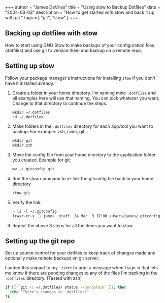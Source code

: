 +++
author = "James DeVries"
title = "Using stow to Backup Dotfiles"
date = "2024-03-03"
description = "How to get started with stow and back it up with git."
tags = [
    "git", "stow"
]
+++
## Backing up dotfiles with stow

How to start using GNU Stow to make backups of your configuration files (dotfiles)
and use git to version them and backup on a remote repo.

## Setting up stow

Follow your package manager's instructions for installing `stow` if you don't
have it installed already.

1. Create a folder in your home directory. I'm naming mine `.dotfiles` and all
examples here will use that naming. You can pick whatever you want. Change to
that directory to continue the steps.
    ```sh
    mkdir ~/.dotfiles
    cd ~/.dotfiles
    ```
1. Make folders in the `.dotfiles` directory for each app/tool you want to
backup. For example: zsh, nvim, git...
    ```sh
    mkdir git
    mkdir zsh
    ```
1. Move the config file from your home directory to the application folder you
created. Example for git:
    ```sh
    mv ~/.gitconfig git
    ```
1. Run the stow command to re-link the gitconfig file back to your home directory
    ```sh
    stow git
    ```
1. Verify the link:
    ```sh
    > ls -l ~/.gitconfig
    lrwxr-xr-x  1 james  staff  24 Mar  3 17:00 /Users/james/.gitconfig -> .dotfiles/git/.gitconfig
    ```
1. Repeat the above 3 steps for all the items you want to stow

## Setting up the git repo

Set up source control for your dotfiles to keep track of changes made and
optionally make remote backups on git server.

I added this snippet to my `.zshrc` to print a message when I sign in
that lets me know if there are pending changes to any of the files I'm
tracking in the `.dotfiles` directory. (Tested with zsh)

```sh
if [[ `git -C ~/.dotfiles/ status --porcelain` ]]; then
  echo "There's changes in .dotfiles!"
fi
```








